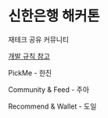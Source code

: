 # 신한은행 해커톤 

재테크 공유 커뮤니티

[개발 규칙 참고](https://daily-hardhat-852.notion.site/2a902690fc3043398e028f05e38f70df)

PickMe - 한진

Community & Feed - 주아

Recommend & Wallet - 도일
